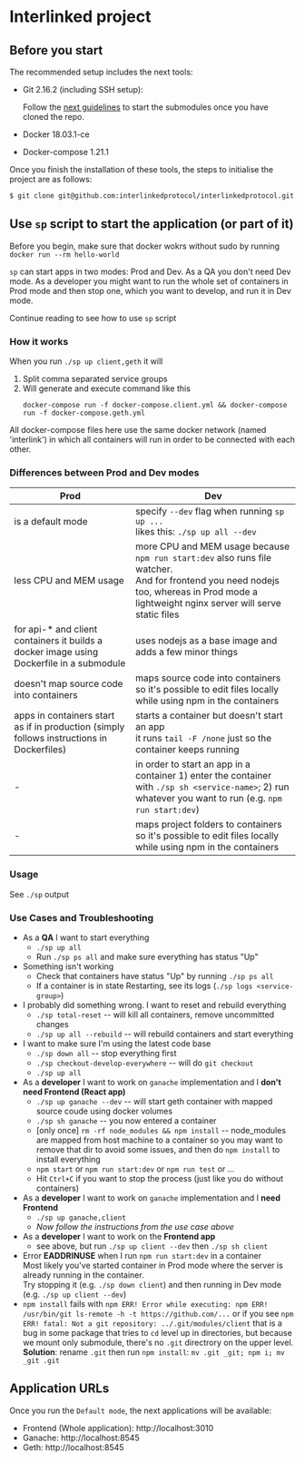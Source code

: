# Interlinked project

## Before you start

The recommended setup includes the next tools:

* Git 2.16.2 (including SSH setup):

    Follow the [next guidelines](https://git-scm.com/book/en/v2/Git-Tools-Submodules) to start the submodules once you have cloned the repo.

* Docker 18.03.1-ce

* Docker-compose 1.21.1

Once you finish the installation of these tools, the steps to initialise the project are as follows:

```bash
$ git clone git@github.com:interlinkedprotocol/interlinkedprotocol.git
```

## Use `sp` script to start the application (or part of it)

Before you begin, make sure that docker wokrs without sudo by running `docker run --rm hello-world`

`sp` can start apps in two modes: Prod and Dev.
As a QA you don't need Dev mode.
As a developer you might want to run the whole set of containers in Prod mode and then stop one, which you want to develop, and run it in Dev mode.

Continue reading to see how to use `sp` script

### How it works

When you run `./sp up client,geth` it will
1. Split comma separated service groups
2. Will generate and execute command like this
   ```
   docker-compose run -f docker-compose.client.yml && docker-compose run -f docker-compose.geth.yml
   ```
All docker-compose files here use the same docker network (named 'interlink') in which all containers will run in order to be connected with each other.

### Differences between Prod and Dev modes

| Prod | Dev |
|-|-|
| is a default mode | specify `--dev` flag when running `sp up ...` <br /> likes this: `./sp up all --dev` |
| less CPU and MEM usage | more CPU and MEM usage because `npm run start:dev` also runs file watcher. <br /> And for frontend you need nodejs too, whereas in Prod mode a lightweight nginx server will serve static files |
| for api-* and client containers it builds a docker image using Dockerfile in a submodule | uses nodejs as a base image and adds a few minor things |
| doesn't map source code into containers | maps source code into containers so it's possible to edit files locally while using npm in the containers |
| apps in containers start as if in production (simply follows instructions in Dockerfiles) | starts a container but doesn't start an app <br /> it runs `tail -F /none` just so the container keeps running |
|-|in order to start an app in a container 1) enter the container with `./sp sh <service-name>`; 2) run whatever you want to run (e.g. `npm run start:dev`) |
|-|maps project folders to containers so it's possible to edit files locally while using npm in the containers|

### Usage

See `./sp` output

### Use Cases and Troubleshooting

* As a **QA** I want to start everything
  * `./sp up all`
  * Run `./sp ps all` and make sure everything has status "Up"
* Something isn't working
  * Check that containers have status "Up" by running `./sp ps all`
  * If a container is in state Restarting, see its logs (`./sp logs <service-group>`)
* I probably did something wrong. I want to reset and rebuild everything
  * `./sp total-reset` -- will kill all containers, remove uncommitted changes
  * `./sp up all --rebuild` -- will rebuild containers and start everything
* I want to make sure I'm using the latest code base
  * `./sp down all` -- stop everything first
  * `./sp checkout-develop-everywhere` -- will do `git checkout`
  * `./sp up all`
* As a **developer** I want to work on `ganache` implementation and I **don't need Frontend (React app)**
  * `./sp up ganache --dev` -- will start geth container with mapped source coude using docker volumes
  * `./sp sh ganache` -- you now entered a container
  * [only once] `rm -rf node_modules && npm install` -- node_modules are mapped from host machine to a container so you may want to remove that dir to avoid some issues, and then do `npm install` to install everything
  * `npm start` or `npm run start:dev` or `npm run test` or ...
  * Hit `Ctrl+C` if you want to stop the process (just like you do without containers)
* As a **developer** I want to work on `ganache` implementation and I **need Frontend**
  * `./sp up ganache,client`
  * *Now follow the instructions from the use case above*
* As a **developer** I want to work on the **Frontend app**
  * see above, but run `./sp up client --dev` then `./sp sh client`
* Error **EADDRINUSE** when I run `npm run start:dev` in a container  
  Most likely you've started container in Prod mode where the server is already running in the container.  
  Try stopping it (e.g. `./sp down client`) and then running in Dev mode (e.g. `./sp up client --dev`)
* `npm install` fails with `npm ERR! Error while executing: npm ERR! /usr/bin/git ls-remote -h -t https://github.com/...`
  or if you see `npm ERR! fatal: Not a git repository: ../.git/modules/client`
  that is a bug in some package that tries to `cd` level up in directories, but because we mount only submodule,
  there's no `.git` directrory on the upper level.  
  **Solution**: rename `.git` then run `npm install`: `mv .git _git; npm i; mv _git .git`


## Application URLs

Once you run the `Default mode`, the next applications will be available:

* Frontend (Whole application): http://localhost:3010
* Ganache: http://localhost:8545
* Geth: http://localhost:8545
